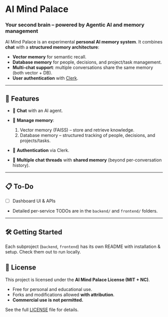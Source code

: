 # AI Mind Palace

### Your second brain – powered by Agentic AI and memory management

AI Mind Palace is an experimental **personal AI memory system**.
It combines **chat** with a **structured memory architecture**:

- **Vector memory** for semantic recall.
- **Database memory** for people, decisions, and project/task management.
- **Multi-chat support**: multiple conversations share the same memory (both vector + DB).
- **User authentication** with [Clerk](https://clerk.com).

---

## 🚀 Features

- 💬 **Chat** with an AI agent.
- 🧠 **Manage memory**:

  1. Vector memory (FAISS) – store and retrieve knowledge.
  2. Database memory – structured tracking of people, decisions, and projects/tasks.

- 🔑 **Authentication** via Clerk.
- 📂 **Multiple chat threads** with **shared memory** (beyond per-conversation history).

---

## 📋 To-Do

- [ ] Dashboard UI & APIs
- Detailed per-service TODOs are in the `backend/` and `frontend/` folders.

---

## 🛠️ Getting Started

Each subproject (`backend`, `frontend`) has its own README with installation & setup.
Check them out to run locally.

## 📜 License

This project is licensed under the **AI Mind Palace License (MIT + NC)**.

- Free for personal and educational use.
- Forks and modifications allowed **with attribution**.
- **Commercial use is not permitted.**

See the full [LICENSE](./LICENSE) file for details.
